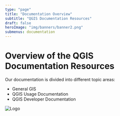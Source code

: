 ```yaml
---
type: "page"
title: "Documentation Overview"
subtitle: "QGIS Documentation Resources"
draft: false
heroImage: "img/banners/banner2.png"
submenus: documentation
---
```


# Overview of the QGIS Documentation Resources

Our documentation is divided into different topic areas:

* General GIS
* QGIS Usage Documentation
* QGIS Developer Documentation

![Logo](/img/favicon/apple-touch-icon.png)